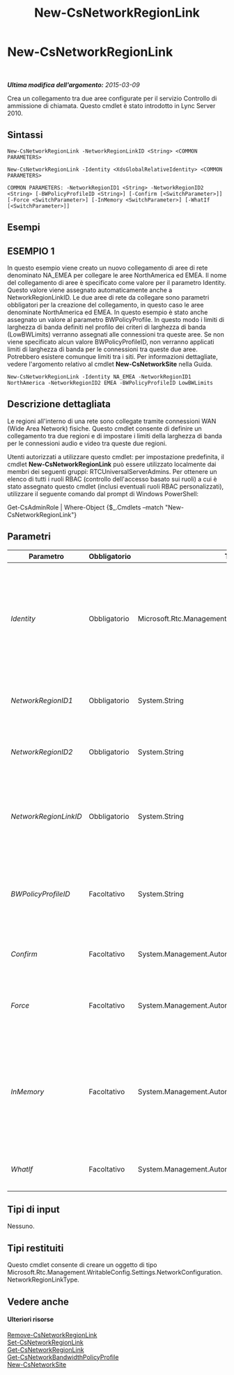 ﻿---
title: New-CsNetworkRegionLink
TOCTitle: New-CsNetworkRegionLink
ms:assetid: 61a6a7be-8078-4d59-a78a-2f241f6bf800
ms:mtpsurl: https://technet.microsoft.com/it-it/library/Gg398437(v=OCS.15)
ms:contentKeyID: 49300754
ms.date: 08/24/2015
mtps_version: v=OCS.15
ms.translationtype: HT
---

# New-CsNetworkRegionLink

 

_**Ultima modifica dell'argomento:** 2015-03-09_

Crea un collegamento tra due aree configurate per il servizio Controllo di ammissione di chiamata. Questo cmdlet è stato introdotto in Lync Server 2010.

## Sintassi

    New-CsNetworkRegionLink -NetworkRegionLinkID <String> <COMMON PARAMETERS>

    New-CsNetworkRegionLink -Identity <XdsGlobalRelativeIdentity> <COMMON PARAMETERS>

    COMMON PARAMETERS: -NetworkRegionID1 <String> -NetworkRegionID2 <String> [-BWPolicyProfileID <String>] [-Confirm [<SwitchParameter>]] [-Force <SwitchParameter>] [-InMemory <SwitchParameter>] [-WhatIf [<SwitchParameter>]]

## Esempi

## ESEMPIO 1

In questo esempio viene creato un nuovo collegamento di aree di rete denominato NA\_EMEA per collegare le aree NorthAmerica ed EMEA. Il nome del collegamento di aree è specificato come valore per il parametro Identity. Questo valore viene assegnato automaticamente anche a NetworkRegionLinkID. Le due aree di rete da collegare sono parametri obbligatori per la creazione del collegamento, in questo caso le aree denominate NorthAmerica ed EMEA. In questo esempio è stato anche assegnato un valore al parametro BWPolicyProfile. In questo modo i limiti di larghezza di banda definiti nel profilo dei criteri di larghezza di banda (LowBWLimits) verranno assegnati alle connessioni tra queste aree. Se non viene specificato alcun valore BWPolicyProfileID, non verranno applicati limiti di larghezza di banda per le connessioni tra queste due aree. Potrebbero esistere comunque limiti tra i siti. Per informazioni dettagliate, vedere l'argomento relativo al cmdlet **New-CsNetworkSite** nella Guida.

    New-CsNetworkRegionLink -Identity NA_EMEA -NetworkRegionID1 NorthAmerica -NetworkRegionID2 EMEA -BWPolicyProfileID LowBWLimits

## Descrizione dettagliata

Le regioni all'interno di una rete sono collegate tramite connessioni WAN (Wide Area Network) fisiche. Questo cmdlet consente di definire un collegamento tra due regioni e di impostare i limiti della larghezza di banda per le connessioni audio e video tra queste due regioni.

Utenti autorizzati a utilizzare questo cmdlet: per impostazione predefinita, il cmdlet **New-CsNetworkRegionLink** può essere utilizzato localmente dai membri dei seguenti gruppi: RTCUniversalServerAdmins. Per ottenere un elenco di tutti i ruoli RBAC (controllo dell'accesso basato sui ruoli) a cui è stato assegnato questo cmdlet (inclusi eventuali ruoli RBAC personalizzati), utilizzare il seguente comando dal prompt di Windows PowerShell:

Get-CsAdminRole | Where-Object {$\_.Cmdlets –match "New-CsNetworkRegionLink"}

## Parametri


<table>
<colgroup>
<col style="width: 25%" />
<col style="width: 25%" />
<col style="width: 25%" />
<col style="width: 25%" />
</colgroup>
<thead>
<tr class="header">
<th>Parametro</th>
<th>Obbligatorio</th>
<th>Tipo</th>
<th>Descrizione</th>
</tr>
</thead>
<tbody>
<tr class="odd">
<td><p><em>Identity</em></p></td>
<td><p>Obbligatorio</p></td>
<td><p>Microsoft.Rtc.Management.Xds.XdsGlobalRelativeIdentity</p></td>
<td><p>Un identificatore univoco per il collegamento di rete tra regioni appena creato. I collegamenti di rete tra regioni vengono creati solo nell'ambito globale, per cui in questo identificatore non è necessario specificare un ambito. L'identificatore contiene invece una stringa che costituisce il nome univoco di quello specifico collegamento.</p></td>
</tr>
<tr class="even">
<td><p><em>NetworkRegionID1</em></p></td>
<td><p>Obbligatorio</p></td>
<td><p>System.String</p></td>
<td><p>L'identità (NetworkRegionID) della regione collegata alla regione identificata dal parametro NetworkRegionID2.</p></td>
</tr>
<tr class="odd">
<td><p><em>NetworkRegionID2</em></p></td>
<td><p>Obbligatorio</p></td>
<td><p>System.String</p></td>
<td><p>L'identità (NetworkRegionID) della regione collegata alla regione identificata dal parametro NetworkRegionID1.</p></td>
</tr>
<tr class="even">
<td><p><em>NetworkRegionLinkID</em></p></td>
<td><p>Obbligatorio</p></td>
<td><p>System.String</p></td>
<td><p>Questo valore è uguale all'identità. Non è possibile specificare valori diversi per Identity e NetworkRegionLinkID; il valore immesso per l'uno verrà automaticamente utilizzato anche per l'altro.</p></td>
</tr>
<tr class="odd">
<td><p><em>BWPolicyProfileID</em></p></td>
<td><p>Facoltativo</p></td>
<td><p>System.String</p></td>
<td><p>L'identità del profilo dei criteri di larghezza di banda che definisce i limiti della larghezza di banda per questo collegamento. È possibile recuperare un elenco di profili disponibili utilizzando il cmdlet <strong>Get-CsNetworkBandwidthPolicyProfile</strong>.</p></td>
</tr>
<tr class="even">
<td><p><em>Confirm</em></p></td>
<td><p>Facoltativo</p></td>
<td><p>System.Management.Automation.SwitchParameter</p></td>
<td><p>Viene visualizzata una richiesta di conferma prima di eseguire il comando.</p></td>
</tr>
<tr class="odd">
<td><p><em>Force</em></p></td>
<td><p>Facoltativo</p></td>
<td><p>System.Management.Automation.SwitchParameter</p></td>
<td><p>Consente di evitare la visualizzazione delle richieste di conferma che altrimenti verrebbero visualizzate prima che vengano apportate le modifiche.</p></td>
</tr>
<tr class="even">
<td><p><em>InMemory</em></p></td>
<td><p>Facoltativo</p></td>
<td><p>System.Management.Automation.SwitchParameter</p></td>
<td><p>Crea un riferimento a un oggetto senza eseguire realmente il commit dell'oggetto come modifica permanente. Se si assegna l'output del cmdlet chiamato con questo parametro a una variabile, è possibile apportare modifiche alle proprietà del riferimento all'oggetto e quindi eseguire il commit di queste modifiche chiamando il cmdlet Set- corrispondente.</p></td>
</tr>
<tr class="odd">
<td><p><em>WhatIf</em></p></td>
<td><p>Facoltativo</p></td>
<td><p>System.Management.Automation.SwitchParameter</p></td>
<td><p>Descrive ciò che accadrebbe se si eseguisse il comando senza eseguirlo realmente.</p></td>
</tr>
</tbody>
</table>


## Tipi di input

Nessuno.

## Tipi restituiti

Questo cmdlet consente di creare un oggetto di tipo Microsoft.Rtc.Management.WritableConfig.Settings.NetworkConfiguration.NetworkRegionLinkType.

## Vedere anche

#### Ulteriori risorse

[Remove-CsNetworkRegionLink](remove-csnetworkregionlink.md)  
[Set-CsNetworkRegionLink](set-csnetworkregionlink.md)  
[Get-CsNetworkRegionLink](get-csnetworkregionlink.md)  
[Get-CsNetworkBandwidthPolicyProfile](get-csnetworkbandwidthpolicyprofile.md)  
[New-CsNetworkSite](new-csnetworksite.md)

